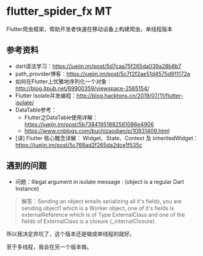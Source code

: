 # flutter_spider_fx MT
Flutter爬虫框架，帮助开发者快速在移动设备上构建爬虫，单线程版本

## 参考资料
- dart语法学习：https://juejin.im/post/5d7caa75f265da039a28b6b7
- path_provider博客：https://juejin.im/post/5c7f2f2ae51d4575d911172a
- 如何在Flutter上优雅地序列化一个对象：http://blog.itpub.net/69900359/viewspace-2565154/
- Flutter Isolate并发编程：http://blog.hacktons.cn/2019/07/11/flutter-isolate/
- DataTable参考：
    - Flutter之DataTable使用详解：https://juejin.im/post/5b73841951882561086e4906
    - https://www.cnblogs.com/buchizaodian/p/10831409.html
- [译] Flutter 核心概念详解： Widget、State、Context 及 InheritedWidget：https://juejin.im/post/5c768ad2f265da2dce1f535c

## 遇到的问题
- 问题：Illegal argument in isolate message : (object is a regular Dart Instance)

>解答：Sending an object entails serializing all it's fields, you are sending object1 which is a Worker object, one of it's fields is externalReference which is of Type ExternalClass and one of the fields of ExternalClass is a closure (_internalClosure).

所以我决定弃坑了，这个版本还是做成单线程的就好。

至于多线程，我会在另一个版本做。

